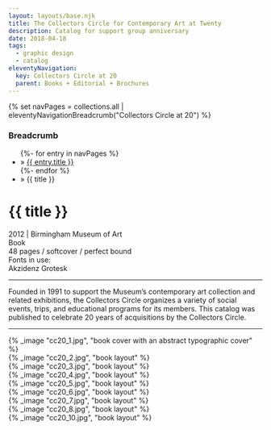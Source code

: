 ```yaml
---
layout: layouts/base.njk
title: The Collectors Circle for Contemporary Art at Twenty
description: Catalog for support group anniversary
date: 2018-04-18
tags:
  - graphic design
  - catalog
eleventyNavigation:
  key: Collectors Circle at 20
  parent: Books + Editorial + Brochures
---
```

{% set navPages = collections.all | eleventyNavigationBreadcrumb("Collectors Circle at 20") %}
<div class="breadcrumb">
    <h3 class="visually-hidden">Breadcrumb</h3>
	<ul class="nav">
            {%- for entry in navPages %}
		<li class="nav-item"{% if entry.url == page.url %} class="active-breadcrumb"{% endif %}> » <a href="{{ entry.url }}">{{ entry.title }}</a></li>
  	    	{%- endfor %}
	    <li class="nav-item"><active-breadcrumb>» {{ title }}</active-breadcrumb></li>
	</ul>
</div>
<div class="container">
  <div class="row"></div>
	<div class="row">
		<div class="col-4 col-4-md col-4-lg">
			<h1>{{ title }}</h1>
			<figcaption>2012 | Birmingham Museum of Art</figcaption>
            <figcaption>Book</br>48 pages / softcover / perfect bound</figcaption>
            <figcaption>Fonts in use:</br>Akzidenz Grotesk</figcaption>
			<hr>
		    	<p>Founded in 1991 to support the Museum’s contemporary art collection and related exhibitions, the Collectors Circle organizes a variety of social events, trips, and educational programs for its members. This catalog was published to celebrate 20 years of acquisitions by the Collectors Circle.</p>
			<hr>
		</div>
		<div class="col"></div>
        <div class="col-6 col-6-md col-6-lg">{% _image "cc20_1.jpg", "book cover with an abstract typographic cover" %}</div>
    </div>
	<div class="row">
		<div class="col">{% _image "cc20_2.jpg", "book layout" %}</div>
        <div class="col">{% _image "cc20_3.jpg", "book layout" %}</div>
        <div class="col">{% _image "cc20_4.jpg", "book layout" %}</div>
    </div>
	<div class="row">
        <div class="col">{% _image "cc20_5.jpg", "book layout" %}</div>
        <div class="col">{% _image "cc20_6.jpg", "book layout" %}</div>
    </div>
	<div class="row">
        <div class="col">{% _image "cc20_7.jpg", "book layout" %}</div>
        <div class="col">{% _image "cc20_8.jpg", "book layout" %}</div>
        <div class="col">{% _image "cc20_10.jpg", "book layout" %}</div>
  	</div>
</div>